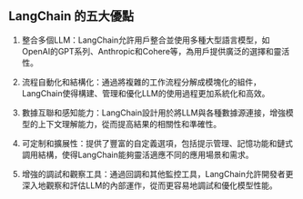 ## LangChain 的五大優點

1. 整合多個LLM：LangChain允許用戶整合並使用多種大型語言模型，如OpenAI的GPT系列、Anthropic和Cohere等，為用戶提供廣泛的選擇和靈活性。

2. 流程自動化和結構化：通過將複雜的工作流程分解成模塊化的組件，LangChain使得構建、管理和優化LLM的使用過程更加系統化和高效。

3. 數據互聯和感知能力：LangChain設計用於將LLM與各種數據源連接，增強模型的上下文理解能力，從而提高結果的相關性和準確性。

4. 可定制和擴展性：提供了豐富的自定義選項，包括提示管理、記憶功能和鏈式調用結構，使得LangChain能夠靈活適應不同的應用場景和需求。

5. 增強的調試和觀察工具：通過回調和其他監控工具，LangChain允許開發者更深入地觀察和評估LLM的內部運作，從而更容易地調試和優化模型性能。
